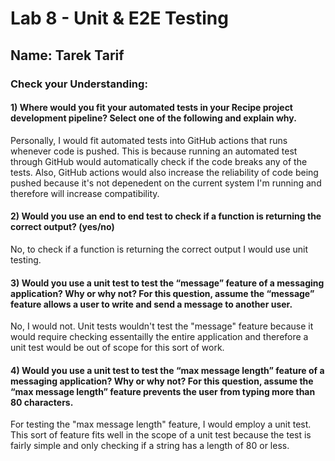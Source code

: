 # Lab 8 - Unit & E2E Testing
## Name: Tarek Tarif
### Check your Understanding:

#### 1) Where would you fit your automated tests in your Recipe project development pipeline? Select one of the following and explain why.
Personally, I would fit automated tests into GitHub actions that runs whenever code is pushed. This is because running an automated test through GitHub would automatically check if the code breaks any of the tests. Also, GitHub actions would also increase the reliability of code being pushed because it's not depenedent on the current system I'm running and therefore will increase compatibility.

#### 2) Would you use an end to end test to check if a function is returning the correct output? (yes/no)
No, to check if a function is returning the correct output I would use unit testing.

#### 3) Would you use a unit test to test the “message” feature of a messaging application? Why or why not? For this question, assume the “message” feature allows a user to write and send a message to another user.
 No, I would not. Unit tests wouldn't test the "message" feature because it would require checking essentailly the entire application and therefore a unit test would be out of scope for this sort of work.

#### 4) Would you use a unit test to test the “max message length” feature of a messaging application? Why or why not? For this question, assume the “max message length” feature prevents the user from typing more than 80 characters.
 For testing the "max message length" feature, I would employ a unit test. This sort of feature fits well in the scope of a unit test because the test is fairly simple and only checking if a string has a length of 80 or less.